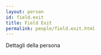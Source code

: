 ```yaml
---
layout: person
id: field.exit
title: Field Exit
permalink: people/field.exit.html
---
```


Dettagli della persona